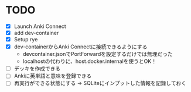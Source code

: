 # TODO

- [x] Launch Anki Connect
- [x] add dev-container
- [x] Setup rye
- [x] dev-containerからAnki Connectに接続できるようにする 
    - devcontainer.jsonでPortForwardを設定するだけでは無理だった
    - localhostの代わりに、host.docker.internalを使うとOK！
- [ ] デッキを作成できる
- [ ] Ankiに英単語と意味を登録できる
- [ ] 再実行ができる状態にする -> SQLiteにインプットした情報を記録しておく
